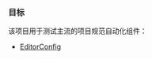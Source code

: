 ### 目标

该项目用于测试主流的项目规范自动化组件：

- [EditorConfig](https://github.com/kazaff/code_clean/tree/editorConfig)
